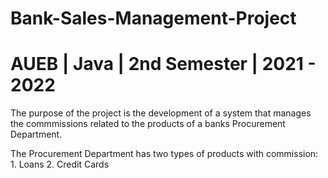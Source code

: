 # Bank-Sales-Management-Project
# AUEB | Java | 2nd Semester | 2021 - 2022
The purpose of the project is the development of a system that manages the commmissions related to the products of a banks Procurement Department.

The Procurement Department has two types of products with commission: 1. Loans 2. Credit Cards

